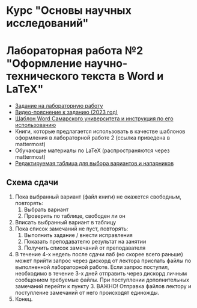 # Курс "Основы научных исследований"
# Лабораторная работа №2 "Оформление научно-технического текста в Word и LaTeX"

- [Задание на лабораторную работу](https://github.com/itsecd/research-fundamentals/blob/main/lab-2/lab-2-task.pdf)
- [Видео-пояснение к заданию (2023 год)](https://youtu.be/yq67S7RBG7s)
- [Шаблон Word Самарского университета и инструкция по его использованию](https://github.com/itsecd/general)
- Книги, которые предлагается использовать в качестве шаблонов оформления в лабораторной работе 2 (ссылка приведена в mattermost)
- Обучающие материалы по LaTeX (распространяются через mattermost)
- [Редактируемая таблица для выбора вариантов и напарников](https://docs.google.com/spreadsheets/d/1uDTkY_VIi03iyauel8OGTO-kbgwjDYfqUp7aUsxc6F4/edit?usp=sharing)

## Схема сдачи

1. Пока выбранный вариант (файл книги) не окажется свободным, повторять:
	1. Выбрать вариант
	2. Проверить по таблице, свободен ли он
2. Вписать выбранный вариант в таблицу
3. Пока список замечаний не пуст, повторять:
	1. Выполнить задание / внести исправления
	2. Показать преподавателю результат на занятии
	3. Получить список замечаний от преподавателя
4. В течение 4-х недель после сдачи лаб (но скорее всего раньше) может прийти запрос через дискорд от лектора прислать файлы по выполненной лабораторной работе. Если запрос поступил, необходимо в течение 3-х дней отправить через дискорд личным сообщением требуемые файлы. При поступлении дополнительных замечаний перейти к пункту 3. ВАЖНО! Отправка файлов лектору и поступление замечаний от него происходят единожды.
5. Конец.

